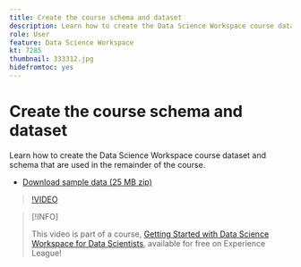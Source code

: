 ```yaml
---
title: Create the course schema and dataset
description: Learn how to create the Data Science Workspace course dataset and schema that are used in the remainder of the course.
role: User
feature: Data Science Workspace
kt: 7285
thumbnail: 333312.jpg
hidefromtoc: yes
---
```

# Create the course schema and dataset

Learn how to create the Data Science Workspace course dataset and schema that are used in the remainder of the course.

* [Download sample data (25 MB zip)](../assets/DSW-course-sample-assets.zip)

>[!VIDEO](https://video.tv.adobe.com/v/333312?quality=12&learn=on)

>[!INFO]
>
> This video is part of a course, [Getting Started with Data Science Workspace for Data Scientists](https://experienceleague.adobe.com/?recommended=ExperiencePlatform-U-1-2021.1.dsw), available for free on Experience League!


